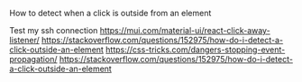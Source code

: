 How to detect when a click is outside from an element

Test my ssh connection
https://mui.com/material-ui/react-click-away-listener/
https://stackoverflow.com/questions/152975/how-do-i-detect-a-click-outside-an-element
https://css-tricks.com/dangers-stopping-event-propagation/
https://stackoverflow.com/questions/152975/how-do-i-detect-a-click-outside-an-element
